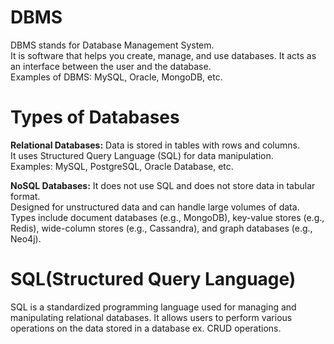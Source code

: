 # DBMS
DBMS stands for Database Management System.  
It is software that helps you create, manage, and use databases. It acts as an interface between the user and the database.  
Examples of DBMS: MySQL, Oracle, MongoDB, etc.

# Types of Databases
 **Relational Databases:** 
  Data is stored in tables with rows and columns.  
  It uses Structured Query Language (SQL) for data manipulation.  
  Examples: MySQL, PostgreSQL, Oracle Database, etc.
  
 **NoSQL Databases:** 
  It does not use SQL and does not store data in tabular format.  
  Designed for unstructured data and can handle large volumes of data.  
  Types include document databases (e.g., MongoDB), key-value stores (e.g., Redis), wide-column stores (e.g., Cassandra), and graph databases (e.g., Neo4j).

# SQL(Structured Query Language)
SQL is a standardized programming language used for managing and manipulating relational databases. It allows users to perform various operations on the data stored in a database ex. CRUD operations.

